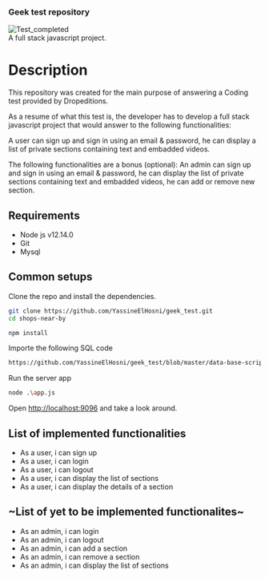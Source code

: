 ### Geek test repository
![Test_completed](#)<br/>
A full stack javascript project.

# Description

This repository was created for the main purpose of answering a Coding test provided by Dropeditions.

As a resume of what this test is, the developer has to develop a full stack javascript project that would answer to the following functionalities:

A user can sign up and sign in using an email & password, he can display a list of private sections containing text and embadded videos.

The following functionalities are a bonus (optional):
An admin can sign up and sign in using an email & password, he can display the list of private sections containing text and embadded videos, he can add or remove new section.

## Requirements

* Node js v12.14.0
* Git
* Mysql


## Common setups

Clone the repo and install the dependencies.

```bash
git clone https://github.com/YassineElHosni/geek_test.git
cd shops-near-by
```

```bash
npm install
```

Importe the following SQL code

```bash
https://github.com/YassineElHosni/geek_test/blob/master/data-base-script.sql
```

Run the server app

```bash
node .\app.js
```
Open [http://localhost:9096](http://localhost:9096) and take a look around.

## List of implemented functionalities
* As a user, i can sign up
* As a user, i can login
* As a user, i can logout
* As a user, i can display the list of sections
* As a user, i can display the details of a section

## ~List of yet to be implemented functionalites~
* As an admin, i can login
* As an admin, i can logout
* As an admin, i can add a section
* As an admin, i can remove a section
* As an admin, i can display the list of sections

